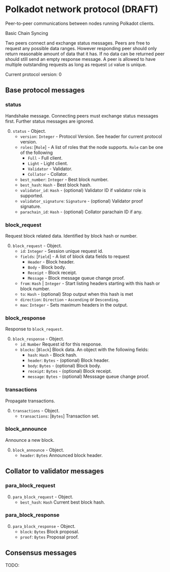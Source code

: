 # Polkadot network protocol (DRAFT)

Peer-to-peer communications between nodes running Polkadot clients.

Basic Chain Syncing

Two peers connect and exchange status messages. Peers are free to request any possible data ranges. However responding peer should only return reasonable amount of data that it has. If no data can be returned peer should still send an empty response message. A peer is allowed to have multiple outstanding requests as long as request `id` value is unique. 

Current protocol version: 0

## Base protocol messages

### status

Handshake message. Connecting peers must exchange status messages first. Further status messages are ignored. 

0. `status` - Object.
    - `version`: `Integer` - Protocol Version. See header for current protocol version.
    - `roles`: [`Role`] - A list of roles that the node supports. `Role` can be one of the following
        - `Full` - Full client.
        - `Light` - Light client.
        - `Validator` - Validator.
        - `Collator` - Collator.
    - `best_number`: `Integer` - Best block number.
    - `best_hash`: `Hash` - Best block hash.
    - `validator_id`: `Hash` - (optional) Validator ID if validator role is supported.
    - `validator_signature`: `Signature` - (optional) Validator proof signature.
    - `parachain_id`: `Hash` - (optional) Collator parachain ID if any.

### block_request

Request block related data. Identified by block hash or number.

0. `block_request` - Object.
    - `id`: `Integer` - Session unique request id.
    - `fields`: [`Field`] - A list of block data fields to request
        - `Header` - Block header.
        - `Body` - Block body.
        - `Receipt` - Block receipt.
        - `Message` - Block message queue change proof.
    - `from`: `Hash` | `Integer` - Start listing headers starting with this hash or block number.
    - `to`: `Hash` - (optional) Stop output when this hash is met
    - `direction`: `Direction` - `Ascending` or `Descending`.
    - `max`: `Integer` - Sets maximum headers in the output.


### block_response

Response to `block_request`.

0. `block_response` - Object.
    - `id`: `Number` Request id for this response.
    - `blocks`: [`Block`] Block data. An object with the following fields:
        - `hash`: `Hash` - Block hash.
    	- `header`: `Bytes` - (optional) Block header.
        - `body`: `Bytes` - (optional) Block body.
        - `receipt`: `Bytes` - (optional) Block receipt.
        - `message`: `Bytes` - (optional) Messsage queue change proof.


### transactions

Propagate transactions.

0. `transactions` - Object.
    - `transactions`: [`Bytes`] Transaction set.
    
### block_announce

Announce a new block.

0. `block_announce` - Object.
    - `header`: `Bytes` Announced block header.

## Collator to validator messages

### para_block_request

0. `para_block_request` - Object.
    - `best_hash`: `Hash` Current best block hash.

### para_block_response

0. `para_block_response` - Object.
    - `block`: `Bytes` Block proposal.
    - `proof`: `Bytes` Proposal proof.
    
    
## Consensus messages

TODO:
